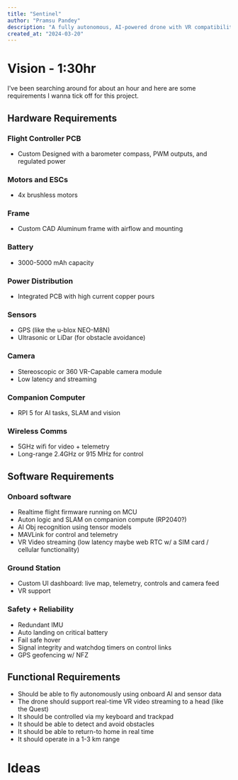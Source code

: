 ```yaml
---
title: "Sentinel"
author: "Pramsu Pandey"
description: "A fully autonomous, AI-powered drone with VR compatibility and a DJI-style controller for immersive, intelligent flight."
created_at: "2024-03-20"
---
```


# Vision - 1:30hr

I’ve been searching around for about an hour and here are some requirements I wanna tick off for this project.

## Hardware Requirements

### Flight Controller PCB
- Custom Designed with a barometer compass, PWM outputs, and regulated power

### Motors and ESCs
- 4x brushless motors

### Frame
- Custom CAD Aluminum frame with airflow and mounting

### Battery
- 3000-5000 mAh capacity

### Power Distribution
- Integrated PCB with high current copper pours

### Sensors
- GPS (like the u-blox NEO-M8N)
- Ultrasonic or LiDar (for obstacle avoidance)

### Camera
- Stereoscopic or 360 VR-Capable camera module
- Low latency and streaming

### Companion Computer
- RPI 5 for AI tasks, SLAM and vision

### Wireless Comms
- 5GHz wifi for video + telemetry
- Long-range 2.4GHz or 915 MHz for control

## Software Requirements

### Onboard software
- Realtime flight firmware running on MCU
- Auton logic and SLAM on companion compute (RP2040?)
- AI Obj recognition using tensor models
- MAVLink for control and telemetry
- VR Video streaming (low latency maybe web RTC w/ a SIM card / cellular functionality)

### Ground Station
- Custom UI dashboard: live map, telemetry, controls and camera feed
- VR support

### Safety + Reliability
- Redundant IMU
- Auto landing on critical battery
- Fail safe hover
- Signal integrity and watchdog timers on control links
- GPS geofencing w/ NFZ

## Functional Requirements

- Should be able to fly autonomously using onboard AI and sensor data
- The drone should support real-time VR video streaming to a head (like the Quest)
- It should be controlled via my keyboard and trackpad
- It should be able to detect and avoid obstacles
- It should be able to return-to home in real time
- It should operate in a 1-3 km range

# Ideas
